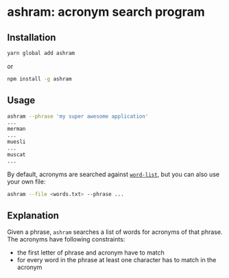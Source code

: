 # ashram: acronym search program

## Installation

```bash
yarn global add ashram
```

or

```bash
npm install -g ashram
```

## Usage

```bash
ashram --phrase 'my super awesome application'
...
merman
...
muesli
...
muscat
...
```

By default, acronyms are searched against [`word-list`](https://github.com/sindresorhus/word-list),
but you can also use your own file:

```bash
ashram --file <words.txt> --phrase ...
```

## Explanation

Given a phrase, `ashram` searches a list of words for acronyms of that phrase.
The acronyms have following constraints:

* the first letter of phrase and acronym have to match
* for every word in the phrase at least one character has to match in the acronym

